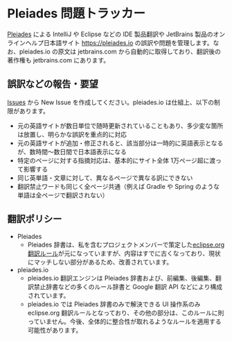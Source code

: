 # Pleiades 問題トラッカー
[Pleiades](http://mergedoc.osdn.jp/) による IntelliJ や Eclipse などの IDE 製品翻訳や JetBrains 製品のオンラインヘルプ日本語サイト https://pleiades.io の誤訳や問題を管理します。なお、pleiades.io の原文は jetbrains.com から自動的に取得しており、翻訳後の著作権も jetbrains.com にあります。

## 誤訳などの報告・要望
[Issues](../../issues) から New Issue を作成してください。pleiades.io は仕組上、以下の制限があります。
* 元の英語サイトが数日単位で随時更新されていることもあり、多少変な箇所は放置し、明らかな誤訳を重点的に対応
* 元の英語サイトが追加・修正されると、該当部分は一時的に英語表示となるが、数時間〜数日間で日本語表示になる
* 特定のページに対する指摘対応は、基本的にサイト全体 1万ページ超に渡って影響する
* 同じ英単語・文章に対して、異なるページで異なる訳にできない
* 翻訳禁止ワードも同じく全ページ共通（例えば Gradle や Spring のような単語は全ページで翻訳されない）

## 翻訳ポリシー

* Pleiades
  * Pleiades 辞書は、私を含むプロジェクトメンバーで策定した[eclipse.org 翻訳ルール](https://wiki.eclipse.org/%E7%BF%BB%E8%A8%B3%E3%83%AB%E3%83%BC%E3%83%AB)が元になっていますが、内容はすでに古くなっており、現状にマッチしない部分があるため、改善されています。
* pleiades.io
  * pleiades.io 翻訳エンジンは Pleiades 辞書および、前編集、後編集、翻訳禁止辞書などの多くのルール辞書と Google 翻訳 API などにより構成されています。
  * pleiades.io では Pleiades 辞書のみで解決できる UI 操作系のみ eclipse.org 翻訳ルールとなっており、その他の部分は、このルールに則っていません。今後、全体的に整合性が取れるようなルールを適用する可能性があります。
